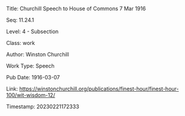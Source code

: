 Title:  Churchill Speech to House of Commons 7 Mar 1916

Seq:    11.24.1

Level:  4 - Subsection

Class:  work

Author: Winston Churchill

Work Type: Speech

Pub Date: 1916-03-07

Link:   https://winstonchurchill.org/publications/finest-hour/finest-hour-100/wit-wisdom-12/

Timestamp: 20230221172333
